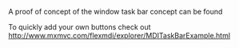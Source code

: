 A  proof of concept of the window task bar concept can be found

To quickly add your own buttons check out http://www.mxmvc.com/flexmdi/explorer/MDITaskBarExample.html



